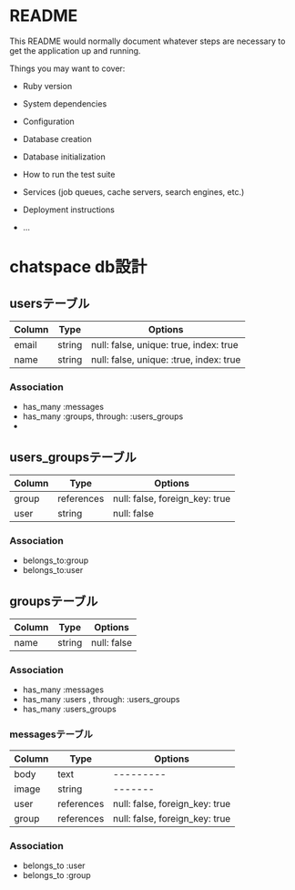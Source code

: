 # README
This README would normally document whatever steps are necessary to get the
application up and running.

Things you may want to cover:

* Ruby version

* System dependencies

* Configuration

* Database creation

* Database initialization

* How to run the test suite

* Services (job queues, cache servers, search engines, etc.)

* Deployment instructions

* ...


# chatspace db設計

## usersテーブル
|Column|Type|Options|
|------|----|-------|
|email|string|null: false, unique: true, index: true|
|name|string|null: false, unique: :true, index: true|
### Association
- has_many :messages
- has_many :groups, through: :users_groups  
- 

## users_groupsテーブル
|Column|Type|Options|
|------|----|-------|
|group|references|null: false, foreign_key: true|
|user|string|null: false|
### Association
- belongs_to:group
- belongs_to:user

## groupsテーブル
|Column|Type|Options|
|------|----|-------|
|name|string|null: false|
### Association
- has_many :messages
- has_many :users , through: :users_groups
- has_many :users_groups

### messagesテーブル
|Column|Type|Options|
|------|----|-------|
|body|text|---------|
|image|string|-------|
|user|references|null: false, foreign_key: true|
|group|references|null: false, foreign_key: true|
### Association
- belongs_to :user
- belongs_to :group

